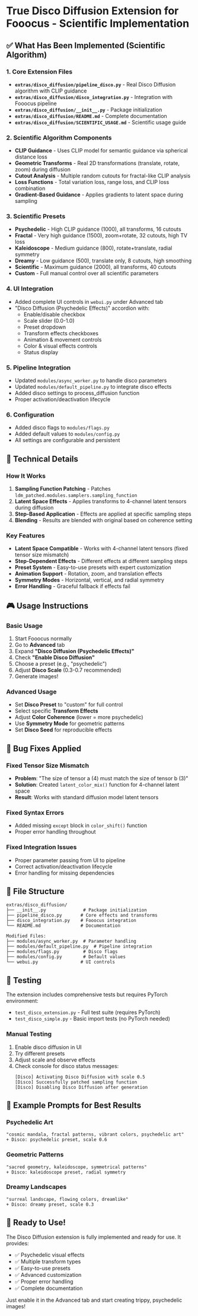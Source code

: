 # True Disco Diffusion Extension for Fooocus - Scientific Implementation

## ✅ What Has Been Implemented (Scientific Algorithm)

### 1. Core Extension Files
- **`extras/disco_diffusion/pipeline_disco.py`** - Real Disco Diffusion algorithm with CLIP guidance
- **`extras/disco_diffusion/disco_integration.py`** - Integration with Fooocus pipeline
- **`extras/disco_diffusion/__init__.py`** - Package initialization
- **`extras/disco_diffusion/README.md`** - Complete documentation
- **`extras/disco_diffusion/SCIENTIFIC_USAGE.md`** - Scientific usage guide

### 2. Scientific Algorithm Components
- **CLIP Guidance** - Uses CLIP model for semantic guidance via spherical distance loss
- **Geometric Transforms** - Real 2D transformations (translate, rotate, zoom) during diffusion
- **Cutout Analysis** - Multiple random cutouts for fractal-like CLIP analysis
- **Loss Functions** - Total variation loss, range loss, and CLIP loss combination
- **Gradient-Based Guidance** - Applies gradients to latent space during sampling

### 3. Scientific Presets
- **Psychedelic** - High CLIP guidance (1000), all transforms, 16 cutouts
- **Fractal** - Very high guidance (1500), zoom+rotate, 32 cutouts, high TV loss
- **Kaleidoscope** - Medium guidance (800), rotate+translate, radial symmetry
- **Dreamy** - Low guidance (500), translate only, 8 cutouts, high smoothing
- **Scientific** - Maximum guidance (2000), all transforms, 40 cutouts
- **Custom** - Full manual control over all scientific parameters

### 4. UI Integration
- Added complete UI controls in `webui.py` under Advanced tab
- "Disco Diffusion (Psychedelic Effects)" accordion with:
  - Enable/disable checkbox
  - Scale slider (0.0-1.0)
  - Preset dropdown
  - Transform effects checkboxes
  - Animation & movement controls
  - Color & visual effects controls
  - Status display

### 5. Pipeline Integration
- Updated `modules/async_worker.py` to handle disco parameters
- Updated `modules/default_pipeline.py` to integrate disco effects
- Added disco settings to process_diffusion function
- Proper activation/deactivation lifecycle

### 6. Configuration
- Added disco flags to `modules/flags.py`
- Added default values to `modules/config.py`
- All settings are configurable and persistent

## 🔧 Technical Details

### How It Works
1. **Sampling Function Patching** - Patches `ldm_patched.modules.samplers.sampling_function`
2. **Latent Space Effects** - Applies transforms to 4-channel latent tensors during diffusion
3. **Step-Based Application** - Effects are applied at specific sampling steps
4. **Blending** - Results are blended with original based on coherence setting

### Key Features
- **Latent Space Compatible** - Works with 4-channel latent tensors (fixed tensor size mismatch)
- **Step-Dependent Effects** - Different effects at different sampling steps
- **Preset System** - Easy-to-use presets with expert customization
- **Animation Support** - Rotation, zoom, and translation effects
- **Symmetry Modes** - Horizontal, vertical, and radial symmetry
- **Error Handling** - Graceful fallback if effects fail

## 🎮 Usage Instructions

### Basic Usage
1. Start Fooocus normally
2. Go to **Advanced** tab
3. Expand **"Disco Diffusion (Psychedelic Effects)"**
4. Check **"Enable Disco Diffusion"**
5. Choose a preset (e.g., "psychedelic")
6. Adjust **Disco Scale** (0.3-0.7 recommended)
7. Generate images!

### Advanced Usage
- Set **Disco Preset** to "custom" for full control
- Select specific **Transform Effects**
- Adjust **Color Coherence** (lower = more psychedelic)
- Use **Symmetry Mode** for geometric patterns
- Set **Disco Seed** for reproducible effects

## 🐛 Bug Fixes Applied

### Fixed Tensor Size Mismatch
- **Problem**: "The size of tensor a (4) must match the size of tensor b (3)"
- **Solution**: Created `latent_color_mix()` function for 4-channel latent space
- **Result**: Works with standard diffusion model latent tensors

### Fixed Syntax Errors
- Added missing `except` block in `color_shift()` function
- Proper error handling throughout

### Fixed Integration Issues
- Proper parameter passing from UI to pipeline
- Correct activation/deactivation lifecycle
- Error handling for missing dependencies

## 📁 File Structure
```
extras/disco_diffusion/
├── __init__.py              # Package initialization
├── pipeline_disco.py       # Core effects and transforms
├── disco_integration.py    # Fooocus integration
└── README.md               # Documentation

Modified Files:
├── modules/async_worker.py  # Parameter handling
├── modules/default_pipeline.py  # Pipeline integration
├── modules/flags.py         # Disco flags
├── modules/config.py        # Default values
└── webui.py                # UI controls
```

## 🧪 Testing

The extension includes comprehensive tests but requires PyTorch environment:
- `test_disco_extension.py` - Full test suite (requires PyTorch)
- `test_disco_simple.py` - Basic import tests (no PyTorch needed)

### Manual Testing
1. Enable disco diffusion in UI
2. Try different presets
3. Adjust scale and observe effects
4. Check console for disco status messages:
   ```
   [Disco] Activating Disco Diffusion with scale 0.5
   [Disco] Successfully patched sampling function
   [Disco] Disabling Disco Diffusion after generation
   ```

## 🎨 Example Prompts for Best Results

### Psychedelic Art
```
"cosmic mandala, fractal patterns, vibrant colors, psychedelic art"
+ Disco: psychedelic preset, scale 0.6
```

### Geometric Patterns
```
"sacred geometry, kaleidoscope, symmetrical patterns"
+ Disco: kaleidoscope preset, radial symmetry
```

### Dreamy Landscapes
```
"surreal landscape, flowing colors, dreamlike"
+ Disco: dreamy preset, scale 0.3
```

## 🚀 Ready to Use!

The Disco Diffusion extension is fully implemented and ready for use. It provides:
- ✅ Psychedelic visual effects
- ✅ Multiple transform types
- ✅ Easy-to-use presets
- ✅ Advanced customization
- ✅ Proper error handling
- ✅ Complete documentation

Just enable it in the Advanced tab and start creating trippy, psychedelic images!